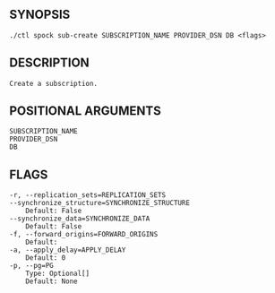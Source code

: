 ## SYNOPSIS
    ./ctl spock sub-create SUBSCRIPTION_NAME PROVIDER_DSN DB <flags>
 
## DESCRIPTION
    Create a subscription.
 
## POSITIONAL ARGUMENTS
    SUBSCRIPTION_NAME
    PROVIDER_DSN
    DB
 
## FLAGS
    -r, --replication_sets=REPLICATION_SETS
    --synchronize_structure=SYNCHRONIZE_STRUCTURE
        Default: False
    --synchronize_data=SYNCHRONIZE_DATA
        Default: False
    -f, --forward_origins=FORWARD_ORIGINS
        Default: 
    -a, --apply_delay=APPLY_DELAY
        Default: 0
    -p, --pg=PG
        Type: Optional[]
        Default: None
